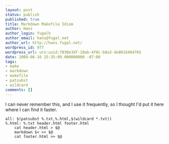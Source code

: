 ```yaml
---
layout: post
status: publish
published: true
title: Markdown Makefile Idiom
author: Hans
author_login: fugalh
author_email: hans@fugal.net
author_url: http://hans.fugal.net/
wordpress_id: 977
wordpress_url: urn:uuid:7030e3df-10ab-4f0c-b8a3-de8016404765
date: 2008-06-16 15:35:09.000000000 -07:00
tags:
- make
- markdown
- makefile
- patsubst
- wildcard
comments: []
---
```

<p>I can never remember this, and I use it frequently, so I thought I'd put it here where I can find it faster.</p>

<pre><code>all: $(patsubst %.txt,%.html,$(wildcard *.txt))
%.html: %.txt header.html footer.html
    cat header.html &gt; $@
    markdown $&lt; &gt;&gt; $@
    cat footer.html &gt;&gt; $@
</code></pre>
